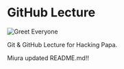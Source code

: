 # GitHub Lecture

![Greet Everyone](https://github.com/hacking-papa/github-lecture/workflows/Greet%20Everyone/badge.svg)

Git &amp; GitHub Lecture for Hacking Papa.

Miura updated README.md!!
